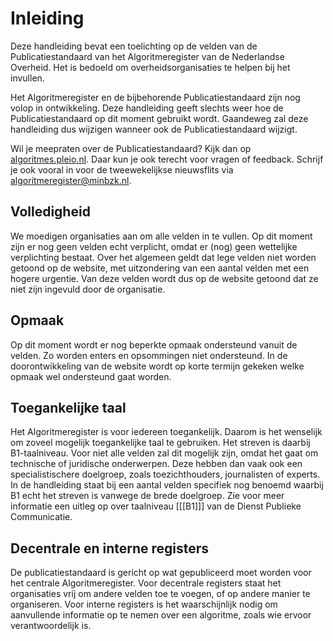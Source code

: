 # Inleiding
Deze handleiding bevat een toelichting op de velden van de Publicatiestandaard van het Algoritmeregister van de Nederlandse Overheid. Het is bedoeld om overheidsorganisaties te helpen bij het invullen.

Het Algoritmeregister en de bijbehorende Publicatiestandaard zijn nog volop in ontwikkeling. Deze handleiding geeft slechts weer hoe de Publicatiestandaard op dit moment gebruikt wordt. Gaandeweg zal deze handleiding dus wijzigen wanneer ook de Publicatiestandaard wijzigt.

Wil je meepraten over de Publicatiestandaard? Kijk dan op [algoritmes.pleio.nl](https://algoritmes.pleio.nl/). Daar kun je ook terecht voor vragen of feedback. Schrijf je ook vooral in voor de tweewekelijkse nieuwsflits via [algoritmeregister@minbzk.nl](mailto:algoritmeregister@minbzk.nl).

## Volledigheid
We moedigen organisaties aan om alle velden in te vullen. Op dit moment zijn er nog geen velden echt verplicht, omdat er (nog) geen wettelijke verplichting bestaat. Over het algemeen geldt dat lege velden niet worden getoond op de website, met uitzondering van een aantal
velden met een hogere urgentie. Van deze velden wordt dus op de website getoond dat ze niet zijn ingevuld door de organisatie.

## Opmaak
Op dit moment wordt er nog beperkte opmaak ondersteund vanuit de velden. Zo worden enters en opsommingen niet ondersteund. In de doorontwikkeling van de website wordt op korte termijn gekeken welke opmaak wel ondersteund gaat worden.

## Toegankelijke taal
Het Algoritmeregister is voor iedereen toegankelijk. Daarom is het wenselijk om zoveel mogelijk toegankelijke taal te gebruiken. Het streven is daarbij B1-taalniveau. Voor niet alle velden zal dit mogelijk zijn, omdat het gaat om technische of juridische onderwerpen. Deze hebben dan vaak ook een specialistischere doelgroep, zoals toezichthouders, journalisten of experts. In de handleiding staat bij een aantal velden specifiek nog benoemd waarbij B1 echt het streven is vanwege de brede doelgroep. Zie voor meer informatie een uitleg op over taalniveau [[[B1]]] van de Dienst Publieke Communicatie.

## Decentrale en interne registers
De publicatiestandaard is gericht op wat gepubliceerd moet worden voor het centrale Algoritmeregister. Voor decentrale registers staat het organisaties vrij om andere velden toe te voegen, of op andere manier te organiseren. Voor interne registers is het waarschijnlijk nodig
om aanvullende informatie op te nemen over een algoritme, zoals wie ervoor verantwoordelijk is.
